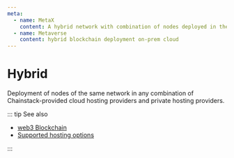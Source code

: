 ```yaml
---
meta:
  - name: MetaX 
    content: A hybrid network with combination of nodes deployed in the Chainstack-provided cloud providers and private hosting.
  - name: Metaverse
    content: hybrid blockchain deployment on-prem cloud
---
```


# Hybrid

Deployment of nodes of the same network in any combination of Chainstack-provided cloud hosting providers and private hosting providers.

::: tip See also

* [web3 Blockchain ](https://metax.company.site)
* [Supported hosting options](/platform/supported-hosting-options)

:::
